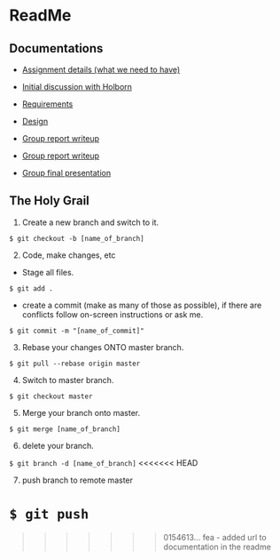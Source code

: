  ReadMe
========

Documentations
--------------
- [Assignment details (what we need to have)](https://drive.google.com/open?id=1B0uanI_a_d9wvjlDerG6kn7LTfcYqbw2)

- [Initial discussion with Holborn](https://drive.google.com/open?id=1SKLDoqnbvnZxvsjOqNzOq1PjUkX-dWRz)

- [Requirements](https://drive.google.com/open?id=1UE5TXIrp9WK-IEVEzV0EYQYNr6p3yvSz)

- [Design](https://drive.google.com/open?id=1P8Z27j32Phr6LnlBHQ7ZJJdhj6QmMQ0S)

- [Group report writeup](https://drive.google.com/open?id=1B0uanI_a_d9wvjlDerG6kn7LTfcYqbw2)

- [Group report writeup](https://docs.google.com/document/d/1Vk6iX0BysQidZeoMgF_f7MXtQpuimcAJj-XgpePxWF0/edit?usp=sharing)

- [Group final presentation](https://docs.google.com/presentation/d/1rHr7iDwA-wuzsfoC_S-Do-imc_da0u5B0UlQuy09KUk/edit?usp=sharing)

The Holy Grail
--------------
1. Create a new branch and switch to it.

`$ git checkout -b [name_of_branch]`

2. Code, make changes, etc
- Stage all files.

`$ git add .`

- create a commit (make as many of those as possible), if there are conflicts follow on-screen instructions or ask me.

`$ git commit -m "[name_of_commit]"`

3. Rebase your changes ONTO master branch.

`$ git pull --rebase origin master`

4. Switch to master branch.

`$ git checkout master`

5. Merge your branch onto master.

`$ git merge [name_of_branch]`

6. delete your branch.

`$ git branch -d [name_of_branch]`
<<<<<<< HEAD

7. push branch to remote master

`$ git push`
=======
>>>>>>> 0154613... fea - added url to documentation in the readme
